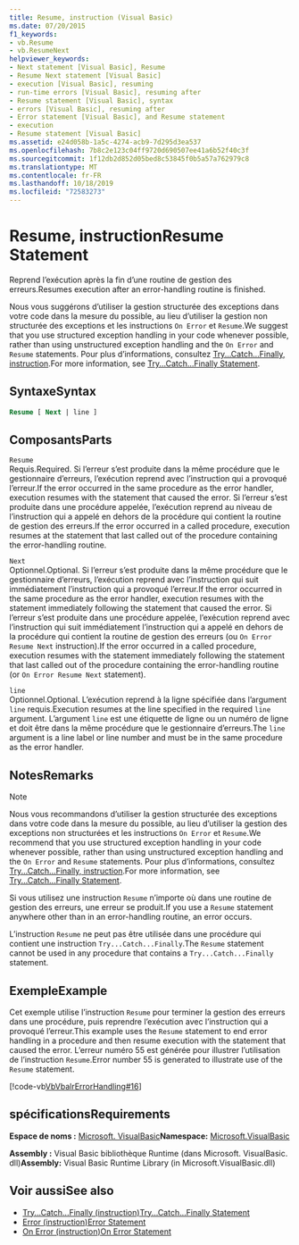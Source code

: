```yaml
---
title: Resume, instruction (Visual Basic)
ms.date: 07/20/2015
f1_keywords:
- vb.Resume
- vb.ResumeNext
helpviewer_keywords:
- Next statement [Visual Basic], Resume
- Resume Next statement [Visual Basic]
- execution [Visual Basic], resuming
- run-time errors [Visual Basic], resuming after
- Resume statement [Visual Basic], syntax
- errors [Visual Basic], resuming after
- Error statement [Visual Basic], and Resume statement
- execution
- Resume statement [Visual Basic]
ms.assetid: e24d058b-1a5c-4274-acb9-7d295d3ea537
ms.openlocfilehash: 7b8c2e123c04ff9720d690507ee41a6b52f40c3f
ms.sourcegitcommit: 1f12db2d852d05bed8c53845f0b5a57a762979c8
ms.translationtype: MT
ms.contentlocale: fr-FR
ms.lasthandoff: 10/18/2019
ms.locfileid: "72583273"
---
```

# <a name="resume-statement"></a><span data-ttu-id="82228-102">Resume, instruction</span><span class="sxs-lookup"><span data-stu-id="82228-102">Resume Statement</span></span>
<span data-ttu-id="82228-103">Reprend l’exécution après la fin d’une routine de gestion des erreurs.</span><span class="sxs-lookup"><span data-stu-id="82228-103">Resumes execution after an error-handling routine is finished.</span></span>  
  
 <span data-ttu-id="82228-104">Nous vous suggérons d’utiliser la gestion structurée des exceptions dans votre code dans la mesure du possible, au lieu d’utiliser la gestion non structurée des exceptions et les instructions `On Error` et `Resume`.</span><span class="sxs-lookup"><span data-stu-id="82228-104">We suggest that you use structured exception handling in your code whenever possible, rather than using unstructured exception handling and the `On Error` and `Resume` statements.</span></span> <span data-ttu-id="82228-105">Pour plus d’informations, consultez [Try...Catch...Finally, instruction](../../../visual-basic/language-reference/statements/try-catch-finally-statement.md).</span><span class="sxs-lookup"><span data-stu-id="82228-105">For more information, see [Try...Catch...Finally Statement](../../../visual-basic/language-reference/statements/try-catch-finally-statement.md).</span></span>  
  
## <a name="syntax"></a><span data-ttu-id="82228-106">Syntaxe</span><span class="sxs-lookup"><span data-stu-id="82228-106">Syntax</span></span>  
  
```vb  
Resume [ Next | line ]  
```  
  
## <a name="parts"></a><span data-ttu-id="82228-107">Composants</span><span class="sxs-lookup"><span data-stu-id="82228-107">Parts</span></span>  
 `Resume`  
 <span data-ttu-id="82228-108">Requis.</span><span class="sxs-lookup"><span data-stu-id="82228-108">Required.</span></span> <span data-ttu-id="82228-109">Si l’erreur s’est produite dans la même procédure que le gestionnaire d’erreurs, l’exécution reprend avec l’instruction qui a provoqué l’erreur.</span><span class="sxs-lookup"><span data-stu-id="82228-109">If the error occurred in the same procedure as the error handler, execution resumes with the statement that caused the error.</span></span> <span data-ttu-id="82228-110">Si l’erreur s’est produite dans une procédure appelée, l’exécution reprend au niveau de l’instruction qui a appelé en dehors de la procédure qui contient la routine de gestion des erreurs.</span><span class="sxs-lookup"><span data-stu-id="82228-110">If the error occurred in a called procedure, execution resumes at the statement that last called out of the procedure containing the error-handling routine.</span></span>  
  
 `Next`  
 <span data-ttu-id="82228-111">Optionnel.</span><span class="sxs-lookup"><span data-stu-id="82228-111">Optional.</span></span> <span data-ttu-id="82228-112">Si l’erreur s’est produite dans la même procédure que le gestionnaire d’erreurs, l’exécution reprend avec l’instruction qui suit immédiatement l’instruction qui a provoqué l’erreur.</span><span class="sxs-lookup"><span data-stu-id="82228-112">If the error occurred in the same procedure as the error handler, execution resumes with the statement immediately following the statement that caused the error.</span></span> <span data-ttu-id="82228-113">Si l’erreur s’est produite dans une procédure appelée, l’exécution reprend avec l’instruction qui suit immédiatement l’instruction qui a appelé en dehors de la procédure qui contient la routine de gestion des erreurs (ou `On Error Resume Next` instruction).</span><span class="sxs-lookup"><span data-stu-id="82228-113">If the error occurred in a called procedure, execution resumes with the statement immediately following the statement that last called out of the procedure containing the error-handling routine (or `On Error Resume Next` statement).</span></span>  
  
 `line`  
 <span data-ttu-id="82228-114">Optionnel.</span><span class="sxs-lookup"><span data-stu-id="82228-114">Optional.</span></span> <span data-ttu-id="82228-115">L’exécution reprend à la ligne spécifiée dans l’argument `line` requis.</span><span class="sxs-lookup"><span data-stu-id="82228-115">Execution resumes at the line specified in the required `line` argument.</span></span> <span data-ttu-id="82228-116">L’argument `line` est une étiquette de ligne ou un numéro de ligne et doit être dans la même procédure que le gestionnaire d’erreurs.</span><span class="sxs-lookup"><span data-stu-id="82228-116">The `line` argument is a line label or line number and must be in the same procedure as the error handler.</span></span>  
  
## <a name="remarks"></a><span data-ttu-id="82228-117">Notes</span><span class="sxs-lookup"><span data-stu-id="82228-117">Remarks</span></span>  
  
> [!NOTE]
> <span data-ttu-id="82228-118">Nous vous recommandons d’utiliser la gestion structurée des exceptions dans votre code dans la mesure du possible, au lieu d’utiliser la gestion des exceptions non structurées et les instructions `On Error` et `Resume`.</span><span class="sxs-lookup"><span data-stu-id="82228-118">We recommend that you use structured exception handling in your code whenever possible, rather than using unstructured exception handling and the `On Error` and `Resume` statements.</span></span> <span data-ttu-id="82228-119">Pour plus d’informations, consultez [Try...Catch...Finally, instruction](../../../visual-basic/language-reference/statements/try-catch-finally-statement.md).</span><span class="sxs-lookup"><span data-stu-id="82228-119">For more information, see [Try...Catch...Finally Statement](../../../visual-basic/language-reference/statements/try-catch-finally-statement.md).</span></span>  
  
 <span data-ttu-id="82228-120">Si vous utilisez une instruction `Resume` n’importe où dans une routine de gestion des erreurs, une erreur se produit.</span><span class="sxs-lookup"><span data-stu-id="82228-120">If you use a `Resume` statement anywhere other than in an error-handling routine, an error occurs.</span></span>  
  
 <span data-ttu-id="82228-121">L’instruction `Resume` ne peut pas être utilisée dans une procédure qui contient une instruction `Try...Catch...Finally`.</span><span class="sxs-lookup"><span data-stu-id="82228-121">The `Resume` statement cannot be used in any procedure that contains a `Try...Catch...Finally` statement.</span></span>  
  
## <a name="example"></a><span data-ttu-id="82228-122">Exemple</span><span class="sxs-lookup"><span data-stu-id="82228-122">Example</span></span>  
 <span data-ttu-id="82228-123">Cet exemple utilise l’instruction `Resume` pour terminer la gestion des erreurs dans une procédure, puis reprendre l’exécution avec l’instruction qui a provoqué l’erreur.</span><span class="sxs-lookup"><span data-stu-id="82228-123">This example uses the `Resume` statement to end error handling in a procedure and then resume execution with the statement that caused the error.</span></span> <span data-ttu-id="82228-124">L’erreur numéro 55 est générée pour illustrer l’utilisation de l’instruction `Resume`.</span><span class="sxs-lookup"><span data-stu-id="82228-124">Error number 55 is generated to illustrate use of the `Resume` statement.</span></span>  
  
 [!code-vb[VbVbalrErrorHandling#16](~/samples/snippets/visualbasic/VS_Snippets_VBCSharp/VbVbalrErrorHandling/VB/Class1.vb#16)]  
  
## <a name="requirements"></a><span data-ttu-id="82228-125">spécifications</span><span class="sxs-lookup"><span data-stu-id="82228-125">Requirements</span></span>  
 <span data-ttu-id="82228-126">**Espace de noms :** [Microsoft. VisualBasic](../../../visual-basic/language-reference/runtime-library-members.md)</span><span class="sxs-lookup"><span data-stu-id="82228-126">**Namespace:** [Microsoft.VisualBasic](../../../visual-basic/language-reference/runtime-library-members.md)</span></span>  
  
 <span data-ttu-id="82228-127">**Assembly :** Visual Basic bibliothèque Runtime (dans Microsoft. VisualBasic. dll)</span><span class="sxs-lookup"><span data-stu-id="82228-127">**Assembly:** Visual Basic Runtime Library (in Microsoft.VisualBasic.dll)</span></span>  
  
## <a name="see-also"></a><span data-ttu-id="82228-128">Voir aussi</span><span class="sxs-lookup"><span data-stu-id="82228-128">See also</span></span>

- [<span data-ttu-id="82228-129">Try...Catch...Finally (instruction)</span><span class="sxs-lookup"><span data-stu-id="82228-129">Try...Catch...Finally Statement</span></span>](../../../visual-basic/language-reference/statements/try-catch-finally-statement.md)
- [<span data-ttu-id="82228-130">Error (instruction)</span><span class="sxs-lookup"><span data-stu-id="82228-130">Error Statement</span></span>](../../../visual-basic/language-reference/statements/error-statement.md)
- [<span data-ttu-id="82228-131">On Error (instruction)</span><span class="sxs-lookup"><span data-stu-id="82228-131">On Error Statement</span></span>](../../../visual-basic/language-reference/statements/on-error-statement.md)
